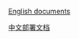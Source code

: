 [English documents](https://github.com/antnest-network/antdoc/wiki/ANT-test-network-deployment-documentation)

[中文部署文档](https://github.com/antnest-network/antdoc/wiki/ANT%E6%B5%8B%E8%AF%95%E7%BD%91%E9%83%A8%E7%BD%B2%E6%96%87%E6%A1%A3)
